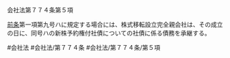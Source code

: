 会社法第７７４条第５項

[前条](会社法＿＿＿＿第７７３条第１項)第一項第九号ハに規定する場合には、株式移転設立完全親会社は、その成立の日に、同号ハの新株予約権付社債についての社債に係る債務を承継する。

#会社法
#会社法/第７７４条
#会社法/第７７４条/第５項
